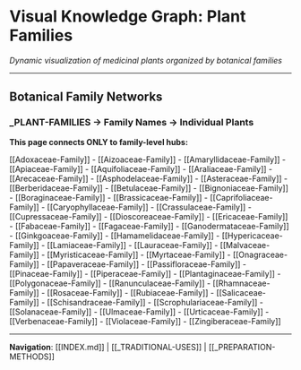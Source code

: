 # Visual Knowledge Graph: Plant Families

*Dynamic visualization of medicinal plants organized by botanical families*

---

## Botanical Family Networks

### _PLANT-FAMILIES → Family Names → Individual Plants

**This page connects ONLY to family-level hubs:**

[[Adoxaceae-Family]] - [[Aizoaceae-Family]] - [[Amaryllidaceae-Family]] - [[Apiaceae-Family]] - [[Aquifoliaceae-Family]] - [[Araliaceae-Family]] - [[Arecaceae-Family]] - [[Asphodelaceae-Family]] - [[Asteraceae-Family]] - [[Berberidaceae-Family]] - [[Betulaceae-Family]] - [[Bignoniaceae-Family]] - [[Boraginaceae-Family]] - [[Brassicaceae-Family]] - [[Caprifoliaceae-Family]] - [[Caryophyllaceae-Family]] - [[Crassulaceae-Family]] - [[Cupressaceae-Family]] - [[Dioscoreaceae-Family]] - [[Ericaceae-Family]] - [[Fabaceae-Family]] - [[Fagaceae-Family]] - [[Ganodermataceae-Family]] - [[Ginkgoaceae-Family]] - [[Hamamelidaceae-Family]] - [[Hypericaceae-Family]] - [[Lamiaceae-Family]] - [[Lauraceae-Family]] - [[Malvaceae-Family]] - [[Myristicaceae-Family]] - [[Myrtaceae-Family]] - [[Onagraceae-Family]] - [[Papaveraceae-Family]] - [[Passifloraceae-Family]] - [[Pinaceae-Family]] - [[Piperaceae-Family]] - [[Plantaginaceae-Family]] - [[Polygonaceae-Family]] - [[Ranunculaceae-Family]] - [[Rhamnaceae-Family]] - [[Rosaceae-Family]] - [[Rubiaceae-Family]] - [[Salicaceae-Family]] - [[Schisandraceae-Family]] - [[Scrophulariaceae-Family]] - [[Solanaceae-Family]] - [[Ulmaceae-Family]] - [[Urticaceae-Family]] - [[Verbenaceae-Family]] - [[Violaceae-Family]] - [[Zingiberaceae-Family]]

---

**Navigation**: [[INDEX.md]] | [[_TRADITIONAL-USES]] | [[_PREPARATION-METHODS]]